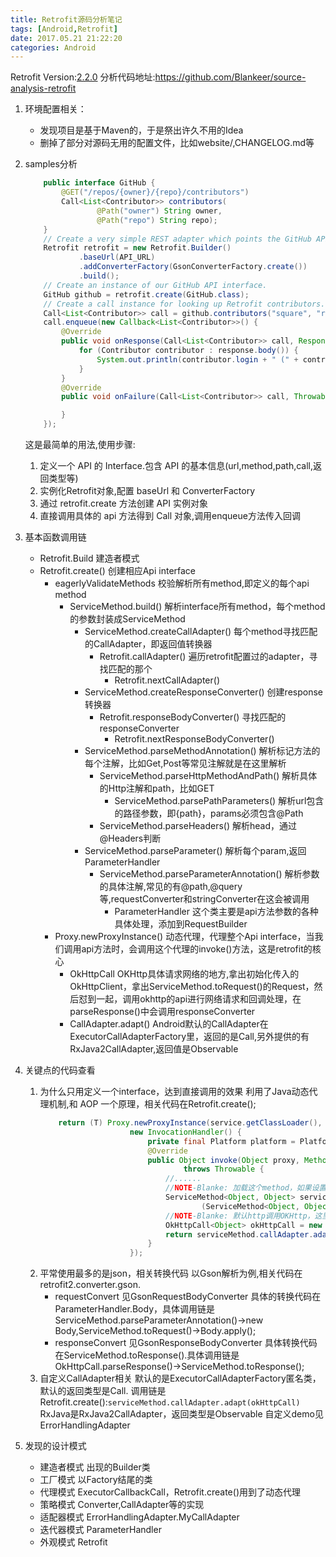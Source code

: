 ```yaml
---
title: Retrofit源码分析笔记
tags: [Android,Retrofit]
date: 2017.05.21 21:22:20
categories: Android
---
```

Retrofit Version:[2.2.0](https://github.com/square/retrofit/releases/tag/parent-2.2.0)
分析代码地址:https://github.com/Blankeer/source-analysis-retrofit

1. 环境配置相关：
    - 发现项目是基于Maven的，于是祭出许久不用的Idea
    - 删掉了部分对源码无用的配置文件，比如website/,CHANGELOG.md等
2. samples分析
    ```java
        public interface GitHub {
            @GET("/repos/{owner}/{repo}/contributors")
            Call<List<Contributor>> contributors(
                    @Path("owner") String owner,
                    @Path("repo") String repo);
        }
        // Create a very simple REST adapter which points the GitHub API.
        Retrofit retrofit = new Retrofit.Builder()
                .baseUrl(API_URL)
                .addConverterFactory(GsonConverterFactory.create())
                .build();
        // Create an instance of our GitHub API interface.
        GitHub github = retrofit.create(GitHub.class);
        // Create a call instance for looking up Retrofit contributors.
        Call<List<Contributor>> call = github.contributors("square", "retrofit");
        call.enqueue(new Callback<List<Contributor>>() {
            @Override
            public void onResponse(Call<List<Contributor>> call, Response<List<Contributor>> response) {
                for (Contributor contributor : response.body()) {
                    System.out.println(contributor.login + " (" + contributor.contributions + ")");
                }
            }
            @Override
            public void onFailure(Call<List<Contributor>> call, Throwable t) {

            }
        });
    ```
    这是最简单的用法,使用步骤:
    1. 定义一个 API 的 Interface.包含 API 的基本信息(url,method,path,call,返回类型等)
    2. 实例化Retrofit对象,配置 baseUrl 和 ConverterFactory
    3. 通过 retrofit.create 方法创建 API 实例对象
    4. 直接调用具体的 api 方法得到 Call 对象,调用enqueue方法传入回调

3. 基本函数调用链
    - Retrofit.Build 建造者模式
    - Retrofit.create() 创建相应Api interface
        - eagerlyValidateMethods 校验解析所有method,即定义的每个api method
            - ServiceMethod.build() 解析interface所有method，每个method的参数封装成ServiceMethod
                - ServiceMethod.createCallAdapter() 每个method寻找匹配的CallAdapter，即返回值转换器
                    - Retrofit.callAdapter() 遍历retrofit配置过的adapter，寻找匹配的那个
                        - Retrofit.nextCallAdapter()
                - ServiceMethod.createResponseConverter() 创建response转换器
                    - Retrofit.responseBodyConverter() 寻找匹配的responseConverter
                        - Retrofit.nextResponseBodyConverter()
                - ServiceMethod.parseMethodAnnotation() 解析标记方法的每个注解，比如Get,Post等常见注解就是在这里解析
                    - ServiceMethod.parseHttpMethodAndPath() 解析具体的Http注解和path，比如GET
                        - ServiceMethod.parsePathParameters() 解析url包含的路径参数，即{path}，params必须包含@Path
                    - ServiceMethod.parseHeaders() 解析head，通过@Headers判断
                - ServiceMethod.parseParameter() 解析每个param,返回ParameterHandler
                    - ServiceMethod.parseParameterAnnotation() 解析参数的具体注解,常见的有@path,@query等,requestConverter和stringConverter在这会被调用
                        - ParameterHandler 这个类主要是api方法参数的各种具体处理，添加到RequestBuilder
        - Proxy.newProxyInstance() 动态代理，代理整个Api interface，当我们调用api方法时，会调用这个代理的invoke()方法，这是retrofit的核心
            - OkHttpCall OKHttp具体请求网络的地方,拿出初始化传入的OkHttpClient，拿出ServiceMethod.toRequest()的Request，然后怼到一起，调用okhttp的api进行网络请求和回调处理，在parseResponse()中会调用responseConverter
            - CallAdapter.adapt() Android默认的CallAdapter在ExecutorCallAdapterFactory里，返回的是Call<T>,另外提供的有RxJava2CallAdapter,返回值是Observable
4. 关键点的代码查看
    1. 为什么只用定义一个interface，达到直接调用的效果
        利用了Java动态代理机制,和 AOP 一个原理，相关代码在Retrofit.create();
        ```java
            return (T) Proxy.newProxyInstance(service.getClassLoader(), new Class<?>[]{service},
                            new InvocationHandler() {
                                private final Platform platform = Platform.get();
                                @Override
                                public Object invoke(Object proxy, Method method, Object[] args)
                                        throws Throwable {
                                    //......
                                    //NOTE-Blanke: 加载这个method，如果设置validateEagerly=true,这里是直接获取serviceMethodCache里的缓存
                                    ServiceMethod<Object, Object> serviceMethod =
                                            (ServiceMethod<Object, Object>) loadServiceMethod(method);
                                    //NOTE-Blanke: 默认http调用OKHttp，这里可以扩展，换成别家的http框架
                                    OkHttpCall<Object> okHttpCall = new OkHttpCall<>(serviceMethod, args);
                                    return serviceMethod.callAdapter.adapt(okHttpCall);
                                }
                            });    
        ```
    2. 平常使用最多的是json，相关转换代码
        以Gson解析为例,相关代码在retrofit2.converter.gson.
        - requestConvert
            见GsonRequestBodyConverter
            具体的转换代码在ParameterHandler.Body，具体调用链是ServiceMethod.parseParameterAnnotation()->new Body,ServiceMethod.toRequest()->Body.apply();
        - responseConvert
            见GsonResponseBodyConverter
            具体转换代码在ServiceMethod.toResponse().具体调用链是OkHttpCall.parseResponse()->ServiceMethod.toResponse();
    3. 自定义CallAdapter相关
       默认的是ExecutorCallAdapterFactory匿名类，默认的返回类型是Call.
       调用链是Retrofit.create():`serviceMethod.callAdapter.adapt(okHttpCall)`
       RxJava是RxJava2CallAdapter，返回类型是Observable
       自定义demo见ErrorHandlingAdapter
5. 发现的设计模式
    - 建造者模式 出现的Builder类
    - 工厂模式 以Factory结尾的类
    - 代理模式 ExecutorCallbackCall，Retrofit.create()用到了动态代理
    - 策略模式 Converter,CallAdapter等的实现
    - 适配器模式 ErrorHandlingAdapter.MyCallAdapter
    - 迭代器模式 ParameterHandler
    - 外观模式 Retrofit
